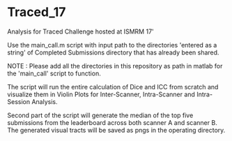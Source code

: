 # Traced_17
Analysis for Traced Challenge hosted at ISMRM 17'

Use the main_call.m script with input path to the directories 'entered as a string' of 
Completed Submissions directory that has already been shared.

NOTE : Please add all the directories in this repository as path in matlab for the 'main_call' script to function.

The script will run the entire calculation of Dice and ICC from scratch and visualize them in Violin Plots for Inter-Scanner,
Intra-Scanner and Intra-Session Analysis.

Second part of the script will generate the median of the top five submissions from the leaderboard across both scanner A
and scanner B. The generated visual tracts will be saved as pngs in the operating directory.

